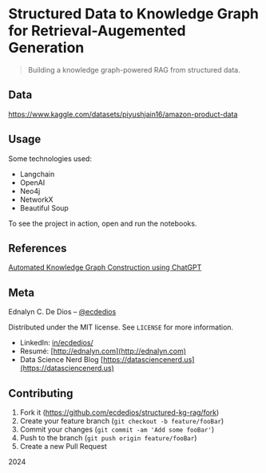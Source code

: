# Structured Data to Knowledge Graph for Retrieval-Augemented Generation

> Building a knowledge graph-powered RAG from structured data.

## Data

https://www.kaggle.com/datasets/piyushjain16/amazon-product-data

## Usage

Some technologies used:

- Langchain
- OpenAI
- Neo4j
- NetworkX
- Beautiful Soup

To see the project in action, open and run the notebooks.

## References

[Automated Knowledge Graph Construction using ChatGPT](https://medium.com/@milena.trajanoska/automated-knowledge-graph-construction-using-chatgpt-ba959050405a)

## Meta

Ednalyn C. De Dios – [@ecdedios](https://github.com/ecdedios)

Distributed under the MIT license. See `LICENSE` for more information.

- LinkedIn: [in/ecdedios/](https://www.linkedin.com/in/ecdedios/)
- Resumé: [http://ednalyn.com](http://ednalyn.com)
- Data Science Nerd Blog [https://datasciencenerd.us](https://datasciencenerd.us)

## Contributing

1. Fork it (<https://github.com/ecdedios/structured-kg-rag/fork>)
2. Create your feature branch (`git checkout -b feature/fooBar`)
3. Commit your changes (`git commit -am 'Add some fooBar'`)
4. Push to the branch (`git push origin feature/fooBar`)
5. Create a new Pull Request

2024
